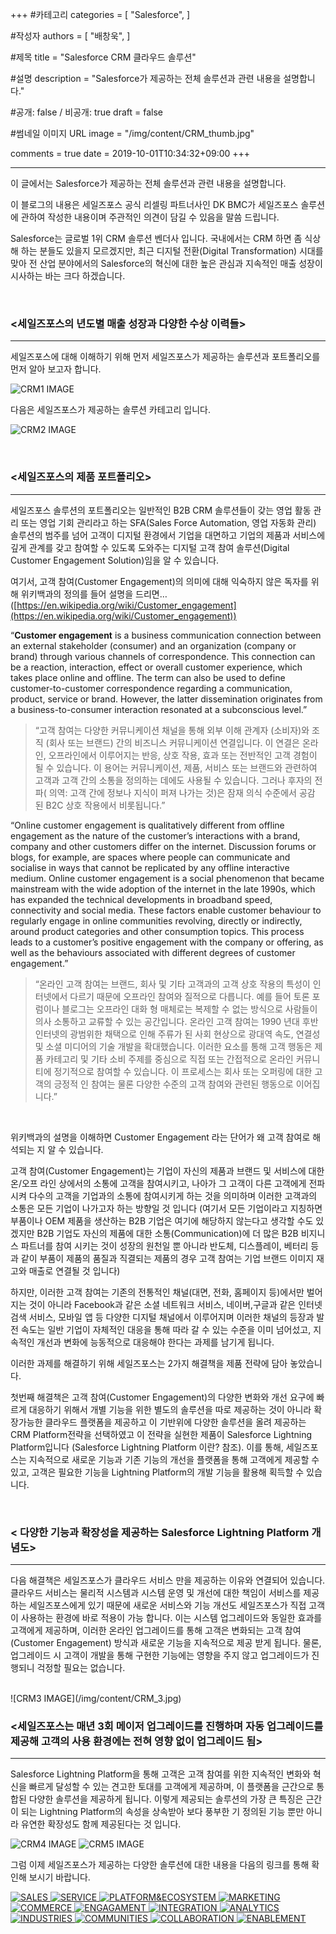 +++
#카테고리
categories = [
    "Salesforce",
]

#작성자
authors = [
    "배창욱",
]

#제목
title = "Salesforce CRM 클라우드 솔루션"

#설명
description = "Salesforce가 제공하는 전체 솔루션과 관련 내용을 설명합니다."

#공개: false / 비공개: true
draft = false

#썸네일 이미지 URL
image = "/img/content/CRM_thumb.jpg"

comments = true
date = 2019-10-01T10:34:32+09:00
+++

<!-- 게시글 내용 -->
<hr class="title__hr"/>
이 글에서는 Salesforce가 제공하는 전체 솔루션과 관련 내용을 설명합니다.

이 블로그의 내용은 세일즈포스 공식 리셀링 파트너사인 DK BMC가 세일즈포스 솔루션에 관하여 작성한 내용이며 주관적인 의견이 담길 수 있음을 말씀 드립니다.

Salesforce는  글로벌 1위 CRM 솔루션 벤더사 입니다. 국내에서는  CRM  하면 좀 식상해 하는 분들도 있을지 모르겠지만, 최근 디지털 전환(Digital Transformation) 시대를 맞아 전 산업 분야에서의 Salesforce의 혁신에 대한 높은 관심과 지속적인 매출 성장이 시사하는 바는 크다 하겠습니다.

<br/>

### <세일즈포스의 년도별 매출 성장과 다양한 수상 이력들>
------------------------
세일즈포스에 대해 이해하기 위해 먼저 세일즈포스가 제공하는 솔루션과 포트폴리오를 먼저 알아 보고자 합니다.

![CRM1 IMAGE](/img/content/CRM_1.jpg)

다음은 세일즈포스가 제공하는 솔루션 카테고리 입니다.

![CRM2 IMAGE](/img/content/CRM_2.png)

<br/>

### <세일즈포스의 제품 포트폴리오>
------------------------
세일즈포스 솔루션의 포트폴리오는 일반적인 B2B CRM 솔루션들이 갖는 영업 활동 관리 또는 영업 기회 관리라고 하는 SFA(Sales Force Automation, 영업 자동화 관리) 솔루션의 범주를 넘어 고객이 디지털 환경에서 기업을 대면하고 기업의 제품과 서비스에 깊게 관계를 갖고 참여할 수 있도록 도와주는 디지털 고객 참여 솔루션(Digital Customer Engagement Solution)임을 알 수 있습니다.

여기서, 고객 참여(Customer Engagement)의 의미에 대해 익숙하지 않은 독자를 위해 위키백과의 정의를 들어 설명을 드리면… <br/>
([https://en.wikipedia.org/wiki/Customer_engagement](https://en.wikipedia.org/wiki/Customer_engagement))

“**Customer engagement** is a business communication connection between an external stakeholder (consumer) and an organization (company or brand) through various channels of correspondence. This connection can be a reaction, interaction, effect or overall customer experience, which takes place online and offline. The term can also be used to define customer-to-customer correspondence regarding a communication, product, service or brand. However, the latter dissemination originates from a business-to-consumer interaction resonated at a subconscious level.”

> “고객 참여는 다양한 커뮤니케이션 채널을 통해 외부 이해 관계자 (소비자)와 조직 (회사 또는 브랜드) 간의 비즈니스 커뮤니케이션 연결입니다. 이 연결은 온라인, 오프라인에서 이루어지는 반응, 상호 작용, 효과 또는 전반적인 고객 경험이 될 수 있습니다. 이 용어는 커뮤니케이션, 제품, 서비스 또는 브랜드와 관련하여 고객과 고객 간의 소통을 정의하는 데에도 사용될 수 있습니다. 그러나 후자의 전파( 의역: 고객 간에 정보나 지식이 퍼져 나가는 것)은 잠재 의식 수준에서 공감 된 B2C 상호 작용에서 비롯됩니다.”

“Online customer engagement is qualitatively different from offline engagement as the nature of the customer’s interactions with a brand, company and other customers differ on the internet. Discussion forums or blogs, for example, are spaces where people can communicate and socialise in ways that cannot be replicated by any offline interactive medium. Online customer engagement is a social phenomenon that became mainstream with the wide adoption of the internet in the late 1990s, which has expanded the technical developments in broadband speed, connectivity and social media. These factors enable customer behaviour to regularly engage in online communities revolving, directly or indirectly, around product categories and other consumption topics. This process leads to a customer’s positive engagement with the company or offering, as well as the behaviours associated with different degrees of customer engagement.”

> “온라인 고객 참여는 브랜드, 회사 및 기타 고객과의 고객 상호 작용의 특성이 인터넷에서 다르기 때문에 오프라인 참여와 질적으로 다릅니다. 예를 들어 토론 포럼이나 블로그는 오프라인 대화 형 매체로는 복제할 수 없는 방식으로 사람들이 의사 소통하고 교류할 수 있는 공간입니다. 온라인 고객 참여는 1990 년대 후반 인터넷의 광범위한 채택으로 인해 주류가 된 사회 현상으로 광대역 속도, 연결성 및 소셜 미디어의 기술 개발을 확대했습니다. 이러한 요소를 통해 고객 행동은 제품 카테고리 및 기타 소비 주제를 중심으로 직접 또는 간접적으로 온라인 커뮤니티에 정기적으로 참여할 수 있습니다. 이 프로세스는 회사 또는 오퍼링에 대한 고객의 긍정적 인 참여는 물론 다양한 수준의 고객 참여와 관련된 행동으로 이어집니다.”

<br/>

위키백과의 설명을 이해하면 Customer Engagement 라는 단어가 왜 고객 참여로 해석되는 지 알 수 있습니다. 

고객 참여(Customer Engagement)는 기업이 자신의 제품과 브랜드 및 서비스에 대한 온/오프 라인 상에서의 소통에 고객을 참여시키고, 나아가 그 고객이 다른 고객에게 전파시켜 다수의 고객을 기업과의 소통에 참여시키게 하는 것을 의미하며 이러한 고객과의 소통은 모든 기업이 나가고자 하는 방향일 것 입니다 (여기서 모든 기업이라고 지칭하면 부품이나 OEM  제품을 생산하는 B2B 기업은 여기에 해당하지 않는다고 생각할 수도 있겠지만 B2B 기업도 자신의 제품에 대한 소통(Communication)에 더 많은 B2B 비지니스 파트너를 참여 시키는 것이 성장의 원천일 뿐 아니라 반도체, 디스플레이, 베터리 등과 같이 부품이 제품의 품질과 직결되는 제품의 경우 고객 참여는 기업 브랜드 이미지 재고와 매출로 연결될 것 입니다) 

하지만, 이러한 고객 참여는 기존의 전통적인 채널(대면, 전화, 홈페이지 등)에서만 벌어지는 것이 아니라 Facebook과 같은 소셜 네트워크 서비스,  네이버,구글과 같은  인터넷 검색 서비스, 모바일 앱 등 다양한 디지털 채널에서 이루어지며 이러한 채널의 등장과 발전 속도는 일반 기업이 자체적인 대응을 통해 따라 갈 수 있는 수준을 이미 넘어섰고, 지속적인 개선과 변화에 능동적으로 대응해야 한다는 과제를 남기게 됩니다.

이러한 과제를 해결하기 위해 세일즈포스는 2가지 해결책을 제품 전략에 담아 놓았습니다. 

첫번째 해결책은 고객 참여(Customer Engagement)의 다양한 변화와 개선 요구에 빠르게 대응하기 위해서 개별 기능을 위한 별도의 솔루션을 따로 제공하는 것이 아니라 확장가능한 클라우드 플랫폼을 제공하고 이 기반위에 다양한 솔루션을 올려 제공하는 CRM Platform전략을 선택하였고 이 전략을 실현한 제품이 Salesforce Lightning Platform입니다 (Salesforce Lightning Platform 이란? 참조). 이를 통해, 세일즈포스는 지속적으로 새로운 기능과 기존 기능의 개선을 플랫폼을 통해 고객에게 제공할 수 있고, 고객은 필요한 기능을 Lightning Platform의 개발 기능을 활용해 획득할 수 있습니다.

<br/>


### < 다양한 기능과 확장성을 제공하는 Salesforce Lightning Platform 개념도> 
-----------------------------------
다음 해결책은 세일즈포스가 클라우드 서비스 만을 제공하는 이유와 연결되어 있습니다. 클라우드 서비스는 물리적 시스템과 시스템 운영 및 개선에 대한 책임이 서비스를 제공하는 세일즈포스에게 있기 때문에 새로운 서비스와 기능 개선도 세일즈포스가 직접 고객이 사용하는 환경에 바로 적용이 가능 합니다. 이는 시스템 업그레이드와 동일한 효과를 고객에게 제공하며, 이러한 온라인 업그레이드를 통해 고객은 변화되는 고객 참여(Customer Engagement) 방식과 새로운 기능을 지속적으로 제공 받게 됩니다. 물론, 업그레이드 시 고객이 개발을 통해 구현한 기능에는 영향을 주지 않고 업그레이드가 진행되니 걱정할 필요는 없습니다.

<br/>
![CRM3 IMAGE](/img/content/CRM_3.jpg)

<br/>

### <세일즈포스는 매년 3회 메이저 업그레이드를 진행하며 자동 업그레이드를 제공해 고객의 사용 환경에는 전혀 영향 없이 업그레이드 됨>
------------------------------
Salesforce Lightning Platform을 통해 고객은 고객 참여를 위한 지속적인 변화와 혁신을 빠르게 달성할 수 있는 견고한 토대를 고객에게 제공하며, 이 플랫폼을 근간으로 통합된 다양한 솔루션을 제공하게 됩니다. 이렇게 제공되는 솔루션의 가장 큰 특징은 근간이 되는 Lightning Platform의 속성을 상속받아 보다 풍부한 기 정의된 기능 뿐만 아니라 유연한 확장성도 함께 제공된다는 것 입니다.

![CRM4 IMAGE](/img/content/CRM_4.jpg)
![CRM5 IMAGE](/img/content/CRM_5.jpg)

그럼 이제 세일즈포스가 제공하는 다양한 솔루션에 대한 내용을 다음의 링크를 통해 확인해 보시기 바랍니다.

<nav class="CRM__list">
    <a href="http://biz.dkbmc.com/categories/sales-cloud/" target="_blank">
        <img src="/img/content/CRM_icon1.png" alt="SALES"/>
    </a>
    <a href="http://biz.dkbmc.com/categories/service-cloud/" target="_blank">
        <img src="/img/content/CRM_icon2.png" alt="SERVICE"/>
    </a>
    <a href="http://biz.dkbmc.com/categories/lightning-platform/" target="_blank">
        <img src="/img/content/CRM_icon6.png" alt="PLATFORM&ECOSYSTEM"/>
    </a>
    <a href="javascript:void(0)" class="preparing">
        <img src="/img/content/CRM_icon3.png" alt="MARKETING"/>
    </a>
    <a href="javascript:void(0)" class="preparing">
        <img src="/img/content/CRM_icon4.png" alt="COMMERCE"/>
    </a>
    <a href="javascript:void(0)" class="preparing">
        <img src="/img/content/CRM_icon5.png" alt="ENGAGAMENT"/>
    </a>
    <a href="javascript:void(0)" class="preparing">
        <img src="/img/content/CRM_icon7.png" alt="INTEGRATION"/>
    </a>
    <a href="javascript:void(0)" class="preparing">
        <img src="/img/content/CRM_icon8.png" alt="ANALYTICS"/>
    </a>
    <a href="javascript:void(0)" class="preparing">
        <img src="/img/content/CRM_icon9.png" alt="INDUSTRIES"/>
    </a>
    <a href="javascript:void(0)" class="preparing">
        <img src="/img/content/CRM_icon10.png" alt="COMMUNITIES"/>
    </a>
    <a href="javascript:void(0)" class="preparing">
        <img src="/img/content/CRM_icon11.png" alt="COLLABORATION"/>
    </a>
    <a href="javascript:void(0)" class="preparing">
        <img src="/img/content/CRM_icon12.png" alt="ENABLEMENT"/>
    </a>
</nav>





